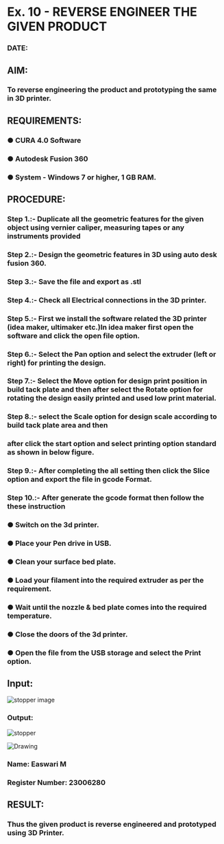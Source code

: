# Ex. 10 - REVERSE ENGINEER THE GIVEN PRODUCT

### DATE: 

## AIM: 
### To reverse engineering the product and prototyping the same in 3D printer.

## REQUIREMENTS:
### ●	CURA 4.0 Software
### ●	 Autodesk Fusion 360
### ●	 System - Windows 7 or higher, 1 GB RAM.

## PROCEDURE:
### Step 1.:- Duplicate all the geometric features for the given object using vernier caliper, measuring tapes or any instruments provided
### Step 2.:- Design the geometric features in 3D using auto desk fusion 360.
### Step 3.:- Save the file and export as .stl
### Step 4.:- Check all Electrical connections in the 3D printer.
### Step 5.:- First we install the software related the 3D printer (idea maker, ultimaker etc.)In idea maker first open the software and click the open file option.
### Step 6.:- Select the Pan option and select the extruder (left or right) for printing the design.
### Step 7.:- Select the Move option for design print position in build tack plate and then after select the Rotate option for rotating the design easily printed and used low print material.
### Step 8.:- select the Scale option for design scale according to build tack plate area and then
### after click the start option and select printing option standard as shown in below figure.
### Step 9.:- After completing the all setting then click the Slice option and export the file in gcode Format.
### Step 10.:- After generate the gcode format then follow the these instruction 
  ###   ●	Switch on the 3d printer.
  ###   ●	Place your Pen drive in USB.
  ###   ●	Clean your surface bed plate.
  ###   ●	Load your filament into the required extruder as per the requirement.
  ###   ●	Wait until the nozzle & bed plate comes into the required temperature.
  ###   ●	Close the doors of the 3d printer.
  ###   ●	Open the file from the USB storage and select the Print option.

## Input:
![stopper image](https://github.com/easwari21/Ex.-10---REVERSE-ENGINEER-THE-GIVEN-PRODUCT/assets/131534979/ff8c461a-316f-4f58-ae5e-17fe1e7d8355)

### Output:
![stopper](https://github.com/easwari21/Ex.-10---REVERSE-ENGINEER-THE-GIVEN-PRODUCT/assets/131534979/bdd3cfee-b76d-4271-867a-2d13811295a6)

![Drawing](https://github.com/easwari21/Ex.-10---REVERSE-ENGINEER-THE-GIVEN-PRODUCT/assets/131534979/a335e952-fa5d-40dd-92c7-eca4bde2ec6f)

### Name: Easwari M
### Register Number: 23006280

## RESULT:
###   Thus the given product is reverse engineered and prototyped using 3D Printer.
